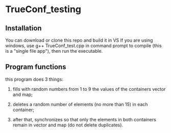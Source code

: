 # TrueConf_testing

## Installation

You can download or clone this repo and build it in VS
If you are using windows, use g++ TrueConf_test.cpp in command prompt to compile (this is a "single file app"),
then run the executable.

## Program functions
this program does 3 things:

1. fills with random numbers from 1 to 9 the values of the containers vector and map;

2. deletes a random number of elements (no more than 15) in each container;

3. after that, synchronizes so that only the elements in both containers remain in vector and map (do not delete duplicates).
